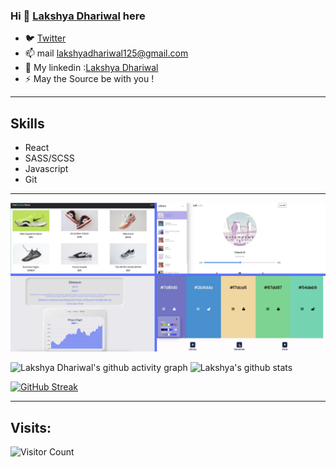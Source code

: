 
### Hi 👋 [Lakshya Dhariwal](https://lakshya-dhariwal.github.io) here
- 🐦 [Twitter](https://twitter.com/Lakshya_OnALoop)
- 📫 mail lakshyadhariwal125@gmail.com
- :speech_balloon: My linkedin :[Lakshya Dhariwal](https://www.linkedin.com/in/lakshya-dhariwal-51a7411b6)
- ⚡ May the Source be with you ! 
---
## Skills
- React
- SASS/SCSS
- Javascript
- Git
---
![img](prj-demo.png)

![Lakshya Dhariwal's github activity graph](https://activity-graph.herokuapp.com/graph?username=lakshya-dhariwal&theme=react-dark) ![Lakshya's github stats](https://github-readme-stats.vercel.app/api?username=lakshya-dhariwal&theme=prussian&show_icons=true)

[![GitHub Streak](https://github-readme-streak-stats.herokuapp.com/?user=lakshya-dhariwal&theme=prussian)](https://git.io/streak-stats)

---
## Visits:
![Visitor Count](https://profile-counter.glitch.me/lakshya-dhariwal/count.svg)


